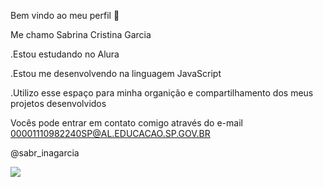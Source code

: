 Bem vindo ao meu perfil 👅

Me chamo Sabrina Cristina Garcia 

.Estou estudando no Alura

.Estou me desenvolvendo na linguagem JavaScript

.Utilizo esse espaço para minha organição e compartilhamento dos meus projetos desenvolvidos 


Vocês pode entrar em contato comigo através do e-mail
00001110982240SP@AL.EDUCACAO.SP.GOV.BR

@sabr_inagarcia

![](![image](https://github.com/user-attachments/assets/b72ae281-af0f-4f8c-81b2-d77bc59a2747))


